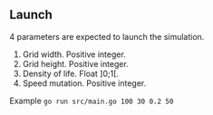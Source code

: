 ## Launch
4 parameters are expected to launch the simulation.
1. Grid width. Positive integer.
2. Grid height. Positive integer.
3. Density of life. Float ]0;1[.
4. Speed mutation. Positive integer.

Example
```go run src/main.go 100 30 0.2 50```
